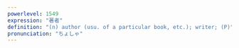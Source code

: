 ```yaml
---
powerlevel: 1549
expression: "著者"
definition: "(n) author (usu. of a particular book, etc.); writer; (P)"
pronunciation: "ちょしゃ"
---
```

